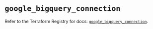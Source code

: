 # `google_bigquery_connection`

Refer to the Terraform Registry for docs: [`google_bigquery_connection`](https://registry.terraform.io/providers/hashicorp/google/5.40.0/docs/resources/bigquery_connection).
